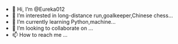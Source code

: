 - 👋 Hi, I’m @Eureka012
- 👀 I’m interested in long-distance run,goalkeeper,Chinese chess...
- 🌱 I’m currently learning Python,machine...
- 💞️ I’m looking to collaborate on ...
- 📫 How to reach me ...

<!---
Eureka012/Eureka012 is a ✨ special ✨ repository because its `README.md` (this file) appears on your GitHub profile.
You can click the Preview link to take a look at your changes.
--->
